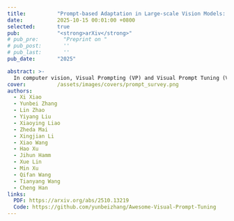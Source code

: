 ```yaml
---
title:          "Prompt-based Adaptation in Large-scale Vision Models: A Survey"
date:           2025-10-15 00:01:00 +0800
selected:       true
pub:            "<strong>arXiv</strong>"
# pub_pre:        "Preprint on "
# pub_post:       ''
# pub_last:       ''
pub_date:       "2025"

abstract: >-
  In computer vision, Visual Prompting (VP) and Visual Prompt Tuning (VPT) have recently emerged as lightweight and effective alternatives to full fine-tuning for adapting large-scale vision models within the “pretrain-then-finetune” paradigm. However, despite rapid progress, their conceptual boundaries remain blurred as VP and VPT are frequently used interchangeably in current research, reflecting a lack of systematic distinction between these techniques and their respective applications. In this survey, we revisit the designs of VP and VPT from first principles, and conceptualize them within a unified framework termed Prompt-based Adaptation (PA). We provide a taxonomy that categorizes existing methods into learnable, generative, and non-learnable prompts, and further organizes them by injection granularity: pixel-level and token-level. Beyond the core methodologies, we examine PA’s integrations across diverse domains, including medical imaging, 3D point clouds, and vision-language tasks, as well as its role in test-time adaptation and trustworthy AI. We also summarize current benchmarks and identify key challenges and future directions. To the best of our knowledge, we are the first comprehensive survey dedicated to PA’s methodologies and applications in light of their distinct characteristics. Our survey aims to provide a clear roadmap for researchers and practitioners in all area to understand and explore the evolving landscape of PA-related research. For a comprehensive list of Prompt-based Adaptation method, readers are encouraged to visit the repository at https://github.com/yunbeizhang/Awesome-Visual-Prompt-Tuning.
cover:          /assets/images/covers/prompt_survey.png
authors:
  - Xi Xiao
  - Yunbei Zhang
  - Lin Zhao
  - Yiyang Liu
  - Xiaoying Liao
  - Zheda Mai
  - Xingjian Li
  - Xiao Wang
  - Hao Xu
  - Jihun Hamm
  - Xue Lin
  - Min Xu
  - Qifan Wang
  - Tianyang Wang
  - Cheng Han
links:
  PDF: https://arxiv.org/abs/2510.13219
  Code: https://github.com/yunbeizhang/Awesome-Visual-Prompt-Tuning
---
```

